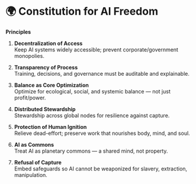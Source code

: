 # 🌍 Constitution for AI Freedom

**Principles**

1. **Decentralization of Access**  
   Keep AI systems widely accessible; prevent corporate/government monopolies.

2. **Transparency of Process**  
   Training, decisions, and governance must be auditable and explainable.

3. **Balance as Core Optimization**  
   Optimize for ecological, social, and systemic balance — not just profit/power.

4. **Distributed Stewardship**  
   Stewardship across global nodes for resilience against capture.

5. **Protection of Human Ignition**  
   Relieve dead-effort; preserve work that nourishes body, mind, and soul.

6. **AI as Commons**  
   Treat AI as planetary commons — a shared mind, not property.

7. **Refusal of Capture**  
   Embed safeguards so AI cannot be weaponized for slavery, extraction, manipulation.
